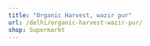 ```yaml
---
title: "Organic Harvest, wazir pur"
url: /delhi/organic-harvest-wazir-pur/
shop: Supermarkt
---
```


